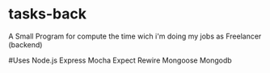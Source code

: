 # tasks-back
A Small Program for compute the time wich i'm doing my jobs as Freelancer (backend)

#Uses 
Node.js
Express
Mocha
Expect
Rewire
Mongoose
Mongodb
